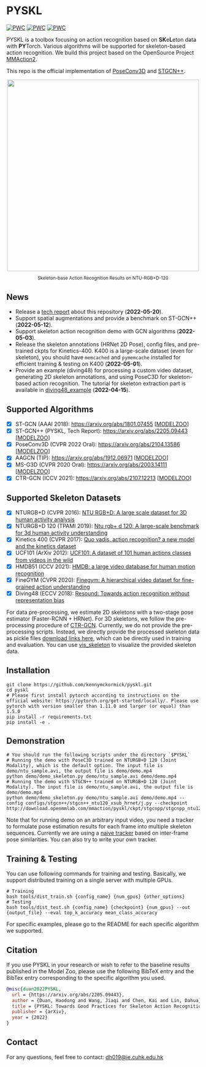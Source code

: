 # PYSKL

[![PWC](https://img.shields.io/endpoint.svg?url=https://paperswithcode.com/badge/revisiting-skeleton-based-action-recognition/skeleton-based-action-recognition-on-ntu-rgbd)](https://paperswithcode.com/sota/skeleton-based-action-recognition-on-ntu-rgbd?p=revisiting-skeleton-based-action-recognition) [![PWC](https://img.shields.io/endpoint.svg?url=https://paperswithcode.com/badge/pyskl-a-toolbox-for-skeleton-based-video/skeleton-based-action-recognition-on-ntu-rgbd-1)](https://paperswithcode.com/sota/skeleton-based-action-recognition-on-ntu-rgbd-1?p=pyskl-a-toolbox-for-skeleton-based-video) [![PWC](https://img.shields.io/endpoint.svg?url=https://paperswithcode.com/badge/revisiting-skeleton-based-action-recognition/skeleton-based-action-recognition-on-kinetics)](https://paperswithcode.com/sota/skeleton-based-action-recognition-on-kinetics?p=revisiting-skeleton-based-action-recognition)

PYSKL is a toolbox focusing on action recognition based on **SK**e**L**eton data with **PY**Torch. Various algorithms will be supported for skeleton-based action recognition. We build this project based on the OpenSource Project [MMAction2](https://github.com/open-mmlab/mmaction2).

This repo is the official implementation of [PoseConv3D](https://arxiv.org/abs/2104.13586) and [STGCN++](https://github.com/kennymckormick/pyskl/tree/main/configs/stgcn%2B%2B).

<div align="center">
  <img src="https://user-images.githubusercontent.com/34324155/123989146-2ecae680-d9fb-11eb-916b-b9db5563a9e5.gif" width="500px"><br>
  <p style="font-size:1.2vw;">Skeleton-base Action Recognition Results on NTU-RGB+D-120</p>
</div>


## News

- Release a [tech report](https://arxiv.org/abs/2205.09443) about this repository (**2022-05-20**).
- Support spatial augmentations and provide a benchmark on ST-GCN++  (**2022-05-12**).
- Support skeleton action recognition demo with GCN algorithms  (**2022-05-03**).
- Release the skeleton annotations (HRNet 2D Pose), config files, and pre-trained ckpts for Kinetics-400. K400 is a large-scale dataset (even for skeleton), you should have `memcached` and `pymemcache` installed for efficient training & testing on K400 (**2022-05-01**).
- Provide an example (diving48) for processing a custom video dataset, generating 2D skeleton annotations, and using PoseC3D for skeleton-based action recognition. The tutorial for skeleton extraction part is available in [diving48_example](/examples/extract_diving48_skeleton/diving48_example.ipynb)  (**2022-04-15**).

## Supported Algorithms

- [x] ST-GCN (AAAI 2018): https://arxiv.org/abs/1801.07455 [[MODELZOO](/configs/stgcn/README.md)]
- [x] ST-GCN++ (PYSKL, Tech Report): https://arxiv.org/abs/2205.09443 [[MODELZOO](/configs/stgcn++/README.md)]
- [x] PoseConv3D (CVPR 2022 Oral): https://arxiv.org/abs/2104.13586 [[MODELZOO](/configs/posec3d/README.md)]
- [x] AAGCN (TIP): https://arxiv.org/abs/1912.06971 [[MODELZOO](/configs/aagcn/README.md)]
- [x] MS-G3D (CVPR 2020 Oral): https://arxiv.org/abs/2003.14111 [[MODELZOO](/configs/msg3d/README.md)]
- [x] CTR-GCN (ICCV 2021): https://arxiv.org/abs/2107.12213 [[MODELZOO](/configs/ctrgcn/README.md)]

## Supported Skeleton Datasets

- [x] NTURGB+D (CVPR 2016): [NTU RGB+D: A large scale dataset for 3D human activity analysis](https://openaccess.thecvf.com/content_cvpr_2016/papers/Shahroudy_NTU_RGBD_A_CVPR_2016_paper.pdf)
- [x] NTURGB+D 120 (TPAMI 2019): [Ntu rgb+ d 120: A large-scale benchmark for 3d human activity understanding](https://ieeexplore.ieee.org/stamp/stamp.jsp?arnumber=8713892)
- [x] Kinetics 400 (CVPR 2017): [Quo vadis, action recognition? a new model and the kinetics dataset](https://openaccess.thecvf.com/content_cvpr_2017/papers/Carreira_Quo_Vadis_Action_CVPR_2017_paper.pdf)
- [x] UCF101 (ArXiv 2012): [UCF101: A dataset of 101 human actions classes from videos in the wild](https://arxiv.org/pdf/1212.0402.pdf)
- [x] HMDB51 (ICCV 2021): [HMDB: a large video database for human motion recognition](https://ieeexplore.ieee.org/stamp/stamp.jsp?arnumber=6126543)
- [x] FineGYM (CVPR 2020): [Finegym: A hierarchical video dataset for fine-grained action understanding](https://openaccess.thecvf.com/content_CVPR_2020/papers/Shao_FineGym_A_Hierarchical_Video_Dataset_for_Fine-Grained_Action_Understanding_CVPR_2020_paper.pdf)
- [x] Diving48 (ECCV 2018): [Resound: Towards action recognition without representation bias](https://openaccess.thecvf.com/content_ECCV_2018/papers/Yingwei_Li_RESOUND_Towards_Action_ECCV_2018_paper.pdf)

For data pre-processing, we estimate 2D skeletons with a two-stage pose estimator (Faster-RCNN + HRNet). For 3D skeletons, we follow the pre-processing procedure of [CTR-GCN](https://github.com/Uason-Chen/CTR-GCN). Currently, we do not provide the pre-processing scripts. Instead, we directly provide the processed skeleton data as pickle files [download links here](/tools/data/data_doc.md), which can be directly used in training and evaluation.  You can use [vis_skeleton](/demo/vis_skeleton.ipynb) to visualize the provided skeleton data.

## Installation
```shell
git clone https://github.com/kennymckormick/pyskl.git
cd pyskl
# Please first install pytorch according to instructions on the official website: https://pytorch.org/get-started/locally/. Please use pytorch with version smaller than 1.11.0 and larger (or equal) than 1.5.0
pip install -r requirements.txt
pip install -e .
```

## Demonstration

```shell
# You should run the following scripts under the directory `$PYSKL`
# Running the demo with PoseC3D trained on NTURGB+D 120 (Joint Modality), which is the default option. The input file is demo/ntu_sample.avi, the output file is demo/demo.mp4
python demo/demo_skeleton.py demo/ntu_sample.avi demo/demo.mp4
# Running the demo with STGCN++ trained on NTURGB+D 120 (Joint Modality). The input file is demo/ntu_sample.avi, the output file is demo/demo.mp4
python demo/demo_skeleton.py demo/ntu_sample.avi demo/demo.mp4 --config configs/stgcn++/stgcn++_ntu120_xsub_hrnet/j.py --checkpoint http://download.openmmlab.com/mmaction/pyskl/ckpt/stgcnpp/stgcnpp_ntu120_xsub_hrnet/j.pth
```

Note that for running demo on an arbitrary input video, you need a tracker to formulate pose estimation results for each frame into multiple skeleton sequences. Currently we are using a [naive tracker](https://github.com/kennymckormick/pyskl/blob/4ddb7ac384e231694fd2b4b7774144e5762862ab/demo/demo_skeleton.py#L192) based on inter-frame pose similarities. You can also try to write your own tracker.

## Training & Testing

You can use following commands for training and testing. Basically, we support distributed training on a single server with multiple GPUs.
```shell
# Training
bash tools/dist_train.sh {config_name} {num_gpus} {other_options}
# Testing
bash tools/dist_test.sh {config_name} {checkpoint} {num_gpus} --out {output_file} --eval top_k_accuracy mean_class_accuracy
```
For specific examples, please go to the README for each specific algorithm we supported.

## Citation

If you use PYSKL in your research or wish to refer to the baseline results published in the Model Zoo, please use the following BibTeX entry and the BibTex entry corresponding to the specific algorithm you used.

```BibTeX
@misc{duan2022PYSKL,
  url = {https://arxiv.org/abs/2205.09443},
  author = {Duan, Haodong and Wang, Jiaqi and Chen, Kai and Lin, Dahua},
  title = {PYSKL: Towards Good Practices for Skeleton Action Recognition},
  publisher = {arXiv},
  year = {2022}
}
```

## Contact
For any questions, feel free to contact: dh019@ie.cuhk.edu.hk
